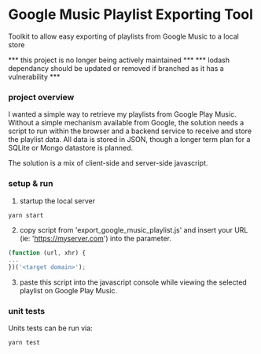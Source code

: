 # Google Music Playlist Exporting Tool
Toolkit to allow easy exporting of playlists from Google Music to a local store

*** this project is no longer being actively maintained ***
*** lodash dependancy should be updated or removed if branched as it has a vulnerability *** 

### project overview
I wanted a simple way to retrieve my playlists from Google Play Music. Without a simple mechanism available from Google, the solution needs a script to run within the browser and a backend service to receive and store the playlist data. All data is stored in JSON, though a longer term plan for a SQLite or Mongo datastore is planned.

The solution is a mix of client-side and server-side javascript.


### setup & run
1. startup the local server 
```
yarn start
```
2. copy script from 'export_google_music_playlist.js' and insert your URL (ie: 'https://myserver.com') into the parameter.
```javascript
(function (url, xhr) {
...
})('<target domain>');
```
3. paste this script into the javascript console while viewing the selected playlist on Google Play Music.


### unit tests
Units tests can be run via: 
```
yarn test
```
